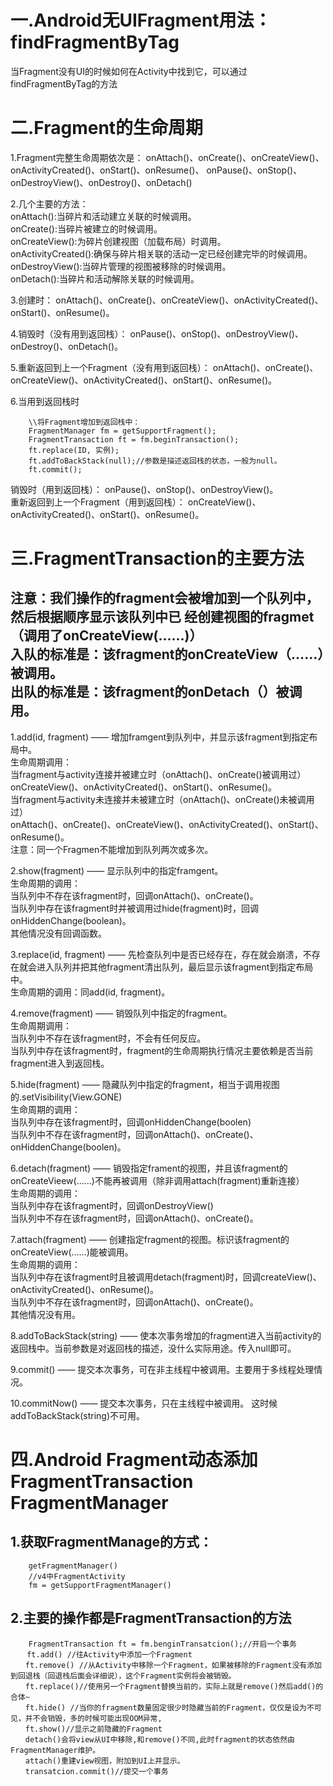 一.Android无UIFragment用法：findFragmentByTag
===
  当Fragment没有UI的时候如何在Activity中找到它，可以通过findFragmentByTag的方法
  
二.Fragment的生命周期
===
1.Fragment完整生命周期依次是： onAttach()、onCreate()、onCreateView()、onActivityCreated()、onStart()、onResume()、 
                             onPause()、onStop()、onDestroyView()、onDestroy()、onDetach() </Br>
                             
2.几个主要的方法： </Br>
                  onAttach():当碎片和活动建立关联的时候调用。 </Br>
                  onCreate():当碎片被建立的时候调用。 </Br>
                  onCreateView():为碎片创建视图（加载布局）时调用。 </Br>
                  onActivityCreated():确保与碎片相关联的活动一定已经创建完毕的时候调用。 </Br>
                  onDestroyView():当碎片管理的视图被移除的时候调用。 </Br>
                  onDetach():当碎片和活动解除关联的时候调用。</Br>
                  
3.创建时： onAttach()、onCreate()、onCreateView()、onActivityCreated()、onStart()、onResume()。</Br>

4.销毁时（没有用到返回栈）： onPause()、onStop()、onDestroyView()、onDestroy()、onDetach()。</Br>

5.重新返回到上一个Fragment（没有用到返回栈）： onAttach()、onCreate()、onCreateView()、onActivityCreated()、onStart()、onResume()。</Br>

6.当用到返回栈时  
```
    \\将Fragment增加到返回栈中：
    FragmentManager fm = getSupportFragment();
    FragmentTransaction ft = fm.beginTransaction();
    ft.replace(ID, 实例);
    ft.addToBackStack(null);//参数是描述返回栈的状态，一般为null。
    ft.commit();
```
销毁时（用到返回栈）： onPause()、onStop()、onDestroyView()。 </Br>
重新返回到上一个Fragment（用到返回栈）： onCreateView()、onActivityCreated()、onStart()、onResume()。</Br>

三.FragmentTransaction的主要方法
===
注意：我们操作的fragment会被增加到一个队列中，然后根据顺序显示该队列中已 经创建视图的fragmet（调用了onCreateView(……)）</Br>
入队的标准是：该fragment的onCreateView（……）被调用。 </Br>
出队的标准是：该fragment的onDetach（）被调用。
---
1.add(id, fragment) —— 增加framgent到队列中，并显示该fragment到指定布局中。 </Br>
生命周期调用： </Br>
当fragment与activity连接并被建立时（onAttach()、onCreate()被调用过） </Br>
onCreateView()、onActivityCreated()、onStart()、onResume()。 </Br>
当fragment与activity未连接并未被建立时（onAttach()、onCreate()未被调用过） </Br>
onAttach()、onCreate()、onCreateView()、onActivityCreated()、onStart()、onResume()。 </Br>
注意：同一个Fragmen不能增加到队列两次或多次。</Br>

2.show(fragment) —— 显示队列中的指定framgent。 </Br>
生命周期的调用： </Br>
当队列中不存在该fragment时，回调onAttach()、onCreate()。 </Br>
当队列中存在该fragment时并被调用过hide(fragment)时，回调onHiddenChange(boolean)。 </Br>
其他情况没有回调函数。</Br>

3.replace(id, fragment) —— 先检查队列中是否已经存在，存在就会崩溃，不存在就会进入队列并把其他fragment清出队列，最后显示该fragment到指定布局中。</Br> 
生命周期的调用：同add(id, fragment)。

4.remove(fragment) —— 销毁队列中指定的fragment。 </Br>
生命周期调用： </Br>
当队列中不存在该fragment时，不会有任何反应。 </Br>
当队列中存在该fragment时，fragment的生命周期执行情况主要依赖是否当前fragment进入到返回栈。</Br>

5.hide(fragment) —— 隐藏队列中指定的fragment，相当于调用视图的.setVisibility(View.GONE) </Br>
生命周期的调用： </Br>
当队列中存在该fragment时，回调onHiddenChange(boolen) </Br>
当队列中不存在该fragment时，回调onAttach()、onCreate()、onHiddenChange(boolen)。</Br>

6.detach(fragment) —— 销毁指定frament的视图，并且该fragment的onCreateVieew(……)不能再被调用（除非调用attach(fragment)重新连接）</Br> 
生命周期的调用： </Br>
当队列中存在该fragment时，回调onDestroyView() </Br>
当队列中不存在该fragment时，回调onAttach()、onCreate()。</Br>

7.attach(fragment) —— 创建指定fragment的视图。标识该fragment的onCreateView(……)能被调用。 </Br>
生命周期的调用： </Br>
当队列中存在该fragment时且被调用detach(fragment)时，回调createView()、onActivityCreated()、onResume()。 </Br>
当队列中不存在该fragment时，回调onAttach()、onCreate()。 </Br>
其他情况没有用。</Br>

8.addToBackStack(string) —— 使本次事务增加的fragment进入当前activity的返回栈中。当前参数是对返回栈的描述，没什么实际用途。传入null即可。</Br>

9.commit() —— 提交本次事务，可在非主线程中被调用。主要用于多线程处理情况。</Br>

10.commitNow() —— 提交本次事务，只在主线程中被调用。 这时候addToBackStack(string)不可用。</Br>

四.Android Fragment动态添加 FragmentTransaction FragmentManager 
===
1.获取FragmentManage的方式：
---
```
    getFragmentManager()
    //v4中FragmentActivity
    fm = getSupportFragmentManager()
```
2.主要的操作都是FragmentTransaction的方法
---
```
    FragmentTransaction ft = fm.benginTransatcion();//开启一个事务
　  ft.add() //往Activity中添加一个Fragment
　　ft.remove() //从Activity中移除一个Fragment，如果被移除的Fragment没有添加到回退栈（回退栈后面会详细说），这个Fragment实例将会被销毁。
　　ft.replace()//使用另一个Fragment替换当前的，实际上就是remove()然后add()的合体~
　　ft.hide() //当你的fragment数量固定很少时隐藏当前的Fragment，仅仅是设为不可见，并不会销毁，多的时候可能出现OOM异常,
　　ft.show()//显示之前隐藏的Fragment
　　detach()会将view从UI中移除,和remove()不同,此时fragment的状态依然由FragmentManager维护。
　　attach()重建view视图，附加到UI上并显示。
　　transatcion.commit()//提交一个事务
```  

